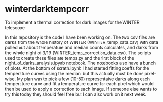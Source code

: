 # winterdarktempcorr
To implement a thermal correction for dark images for the WINTER telescope




In this repository is the code I have been working on. The two csv files are darks from the whole history of WINTER (WINTER_temp_data.csv) with data pulled out about temperature and median counts calculates, and darks from the whole night of 3/19 (WINTER_temp_correction_data.csv). The scripts used to create these files are temps.py and the first block of the night_of_darks_analysis.ipynb notebook. The notebooks also have a bunch of plots. At the bottom of scrath.ipynb I had started fitting coeffs for the temperature curves using the median, but this actually must be done pixel-wise. My plan was to pick a few (10-50) representaive darks along each temperature curve and fit a temperature curve for each pixel which would then be used to apply a correction to each image. If someone else wants to try this today they should feel free but I can also work on it next week. 
